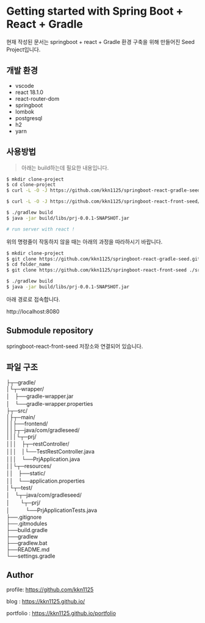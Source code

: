 # Getting started with Spring Boot + React + Gradle

현재 작성된 문서는 springboot + react + Gradle 환경 구축을 위해 만들어진 Seed Project입니다.

## 개발 환경

- vscode
- react 18.1.0
- react-router-dom
- springboot
- lombok
- postgresql
- h2
- yarn

## 사용방법

> 아래는 build하는데 필요한 내용입니다.

```bash
$ mkdir clone-project
$ cd clone-project
$ curl -L -O -J https://github.com/kkn1125/springboot-react-gradle-seed/archive/refs/heads/main.zip && unzip *.zip -d . && rm -f springboot-react-gradle-seed-main.zip && shopt -s dotglob && mv -f springboot-react-gradle-seed-main/* ./ && rm -r -f springboot-react-gradle-seed-main/

$ curl -L -O -J https://github.com/kkn1125/springboot-react-front-seed/archive/refs/heads/main.zip && unzip *.zip -d ./src/main/frontend/ && rm -f ./springboot-react-front-seed-main.zip && shopt -s dotglob && mv -f ./src/main/frontend/springboot-react-front-seed-main/* ./src/main/frontend/ && rm -r -f ./src/main/frontend/springboot-react-front-seed-main/

$ ./gradlew build
$ java -jar build/libs/prj-0.0.1-SNAPSHOT.jar

# run server with react !
```

위의 명령줄이 작동하지 않을 때는 아래의 과정을 따라하시기 바랍니다.


```bash
$ mkdir clone-project 
$ git clone https://github.com/kkn1125/springboot-react-gradle-seed.git folder_name
$ cd folder_name
$ git clone https://github.com/kkn1125/springboot-react-front-seed ./src/main/frontend/

$ ./gradlew build
$ java -jar build/libs/prj-0.0.1-SNAPSHOT.jar
```
아래 경로로 접속합니다.

http://localhost:8080

## Submodule repository

springboot-react-front-seed 저장소와 연결되어 있습니다.

## 파일 구조

├┬─gradle/  
│└┬─wrapper/  
│　├──gradle-wrapper.jar  
│　└──gradle-wrapper.properties  
├┬─src/  
│├┬─main/  
││├──frontend/  
││├┬─java/com/gradleseed/  
│││└┬─prj/  
│││　├┬─restController/  
│││　│└──TestRestController.java  
│││　└──PrjApplication.java  
││└┬─resources/  
││　├──static/  
││　└──application.properties  
│└┬─test/  
│　└┬─java/com/gradleseed/  
│　　└┬─prj/  
│　　　└──PrjApplicationTests.java  
├──.gitignore  
├──.gitmodules  
├──build.gradle  
├──gradlew  
├──gradlew.bat  
├──README.md  
└──settings.gradle  

<!-- gradle/
 wrapper/
  gradle-wrapper.jar
  gradle-wrapper.properties
src/
 main/
  frontend/
  java/com/gradleseed/
   prj/
    restController/
     TestRestController.java
    PrjApplication.java
  resources/
   static/
   application.properties
 test/
  java/com/gradleseed/
   prj/
    PrjApplicationTests.java
.gitignore
.gitmodules
build.gradle
gradlew
gradlew.bat
settings.gradle -->

## Author

profile: https://github.com/kkn1125

blog : https://kkn1125.github.io/

portfolio : https://kkn1125.github.io/portfolio